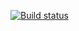 [![Build status](https://ci.appveyor.com/api/projects/status/l9yfjvy2v0xg596p?svg=true)](https://ci.appveyor.com/project/podnebessssni/ordercarddelivery)